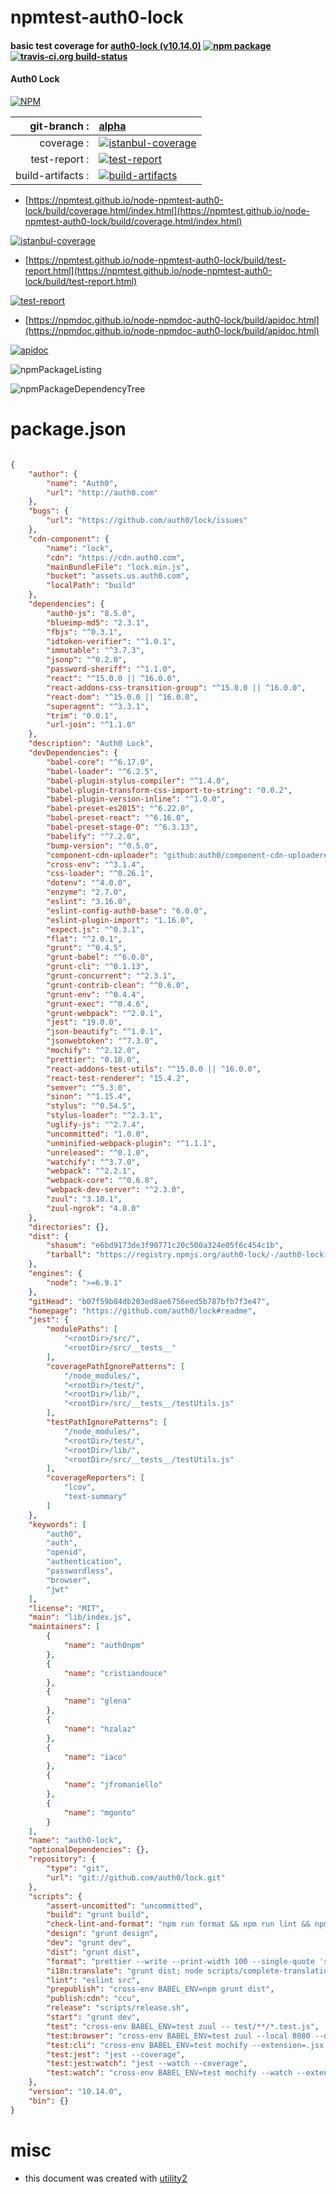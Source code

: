 # npmtest-auth0-lock

#### basic test coverage for  [auth0-lock (v10.14.0)](https://github.com/auth0/lock#readme)  [![npm package](https://img.shields.io/npm/v/npmtest-auth0-lock.svg?style=flat-square)](https://www.npmjs.org/package/npmtest-auth0-lock) [![travis-ci.org build-status](https://api.travis-ci.org/npmtest/node-npmtest-auth0-lock.svg)](https://travis-ci.org/npmtest/node-npmtest-auth0-lock)

#### Auth0 Lock

[![NPM](https://nodei.co/npm/auth0-lock.png?downloads=true&downloadRank=true&stars=true)](https://www.npmjs.com/package/auth0-lock)

| git-branch : | [alpha](https://github.com/npmtest/node-npmtest-auth0-lock/tree/alpha)|
|--:|:--|
| coverage : | [![istanbul-coverage](https://npmtest.github.io/node-npmtest-auth0-lock/build/coverage.badge.svg)](https://npmtest.github.io/node-npmtest-auth0-lock/build/coverage.html/index.html)|
| test-report : | [![test-report](https://npmtest.github.io/node-npmtest-auth0-lock/build/test-report.badge.svg)](https://npmtest.github.io/node-npmtest-auth0-lock/build/test-report.html)|
| build-artifacts : | [![build-artifacts](https://npmtest.github.io/node-npmtest-auth0-lock/glyphicons_144_folder_open.png)](https://github.com/npmtest/node-npmtest-auth0-lock/tree/gh-pages/build)|

- [https://npmtest.github.io/node-npmtest-auth0-lock/build/coverage.html/index.html](https://npmtest.github.io/node-npmtest-auth0-lock/build/coverage.html/index.html)

[![istanbul-coverage](https://npmtest.github.io/node-npmtest-auth0-lock/build/screenCapture.buildCi.browser.%252Ftmp%252Fbuild%252Fcoverage.lib.html.png)](https://npmtest.github.io/node-npmtest-auth0-lock/build/coverage.html/index.html)

- [https://npmtest.github.io/node-npmtest-auth0-lock/build/test-report.html](https://npmtest.github.io/node-npmtest-auth0-lock/build/test-report.html)

[![test-report](https://npmtest.github.io/node-npmtest-auth0-lock/build/screenCapture.buildCi.browser.%252Ftmp%252Fbuild%252Ftest-report.html.png)](https://npmtest.github.io/node-npmtest-auth0-lock/build/test-report.html)

- [https://npmdoc.github.io/node-npmdoc-auth0-lock/build/apidoc.html](https://npmdoc.github.io/node-npmdoc-auth0-lock/build/apidoc.html)

[![apidoc](https://npmdoc.github.io/node-npmdoc-auth0-lock/build/screenCapture.buildCi.browser.%252Ftmp%252Fbuild%252Fapidoc.html.png)](https://npmdoc.github.io/node-npmdoc-auth0-lock/build/apidoc.html)

![npmPackageListing](https://npmtest.github.io/node-npmtest-auth0-lock/build/screenCapture.npmPackageListing.svg)

![npmPackageDependencyTree](https://npmtest.github.io/node-npmtest-auth0-lock/build/screenCapture.npmPackageDependencyTree.svg)



# package.json

```json

{
    "author": {
        "name": "Auth0",
        "url": "http://auth0.com"
    },
    "bugs": {
        "url": "https://github.com/auth0/lock/issues"
    },
    "cdn-component": {
        "name": "lock",
        "cdn": "https://cdn.auth0.com",
        "mainBundleFile": "lock.min.js",
        "bucket": "assets.us.auth0.com",
        "localPath": "build"
    },
    "dependencies": {
        "auth0-js": "8.5.0",
        "blueimp-md5": "2.3.1",
        "fbjs": "^0.3.1",
        "idtoken-verifier": "^1.0.1",
        "immutable": "^3.7.3",
        "jsonp": "^0.2.0",
        "password-sheriff": "^1.1.0",
        "react": "^15.0.0 || ^16.0.0",
        "react-addons-css-transition-group": "^15.0.0 || ^16.0.0",
        "react-dom": "^15.0.0 || ^16.0.0",
        "superagent": "^3.3.1",
        "trim": "0.0.1",
        "url-join": "^1.1.0"
    },
    "description": "Auth0 Lock",
    "devDependencies": {
        "babel-core": "^6.17.0",
        "babel-loader": "^6.2.5",
        "babel-plugin-stylus-compiler": "^1.4.0",
        "babel-plugin-transform-css-import-to-string": "0.0.2",
        "babel-plugin-version-inline": "^1.0.0",
        "babel-preset-es2015": "^6.22.0",
        "babel-preset-react": "^6.16.0",
        "babel-preset-stage-0": "^6.3.13",
        "babelify": "^7.2.0",
        "bump-version": "^0.5.0",
        "component-cdn-uploader": "github:auth0/component-cdn-uploader#1.1.0",
        "cross-env": "^3.1.4",
        "css-loader": "^0.26.1",
        "dotenv": "^4.0.0",
        "enzyme": "2.7.0",
        "eslint": "3.16.0",
        "eslint-config-auth0-base": "6.0.0",
        "eslint-plugin-import": "1.16.0",
        "expect.js": "^0.3.1",
        "flat": "^2.0.1",
        "grunt": "^0.4.5",
        "grunt-babel": "^6.0.0",
        "grunt-cli": "^0.1.13",
        "grunt-concurrent": "^2.3.1",
        "grunt-contrib-clean": "^0.6.0",
        "grunt-env": "^0.4.4",
        "grunt-exec": "^0.4.6",
        "grunt-webpack": "^2.0.1",
        "jest": "19.0.0",
        "json-beautify": "^1.0.1",
        "jsonwebtoken": "^7.3.0",
        "mochify": "^2.12.0",
        "prettier": "0.18.0",
        "react-addons-test-utils": "^15.0.0 || ^16.0.0",
        "react-test-renderer": "15.4.2",
        "semver": "^5.3.0",
        "sinon": "^1.15.4",
        "stylus": "^0.54.5",
        "stylus-loader": "^2.3.1",
        "uglify-js": "^2.7.4",
        "uncommitted": "1.0.0",
        "unminified-webpack-plugin": "^1.1.1",
        "unreleased": "^0.1.0",
        "watchify": "^3.7.0",
        "webpack": "^2.2.1",
        "webpack-core": "^0.6.8",
        "webpack-dev-server": "^2.3.0",
        "zuul": "3.10.1",
        "zuul-ngrok": "4.0.0"
    },
    "directories": {},
    "dist": {
        "shasum": "e6bd9173de3f90771c20c500a324e05f6c454c1b",
        "tarball": "https://registry.npmjs.org/auth0-lock/-/auth0-lock-10.14.0.tgz"
    },
    "engines": {
        "node": ">=6.9.1"
    },
    "gitHead": "b07f59b84db203ed8ae6756eed5b787bfb7f3e47",
    "homepage": "https://github.com/auth0/lock#readme",
    "jest": {
        "modulePaths": [
            "<rootDir>/src/",
            "<rootDir>/src/__tests__"
        ],
        "coveragePathIgnorePatterns": [
            "/node_modules/",
            "<rootDir>/test/",
            "<rootDir>/lib/",
            "<rootDir>/src/__tests__/testUtils.js"
        ],
        "testPathIgnorePatterns": [
            "/node_modules/",
            "<rootDir>/test/",
            "<rootDir>/lib/",
            "<rootDir>/src/__tests__/testUtils.js"
        ],
        "coverageReporters": [
            "lcov",
            "text-summary"
        ]
    },
    "keywords": [
        "auth0",
        "auth",
        "openid",
        "authentication",
        "passwordless",
        "browser",
        "jwt"
    ],
    "license": "MIT",
    "main": "lib/index.js",
    "maintainers": [
        {
            "name": "auth0npm"
        },
        {
            "name": "cristiandouce"
        },
        {
            "name": "glena"
        },
        {
            "name": "hzalaz"
        },
        {
            "name": "iaco"
        },
        {
            "name": "jfromaniello"
        },
        {
            "name": "mgonto"
        }
    ],
    "name": "auth0-lock",
    "optionalDependencies": {},
    "repository": {
        "type": "git",
        "url": "git://github.com/auth0/lock.git"
    },
    "scripts": {
        "assert-uncomitted": "uncommitted",
        "build": "grunt build",
        "check-lint-and-format": "npm run format && npm run lint && npm run assert-uncomitted",
        "design": "grunt design",
        "dev": "grunt dev",
        "dist": "grunt dist",
        "format": "prettier --write --print-width 100 --single-quote 'src/**/*.js' 'src/**/*.jsx'",
        "i18n:translate": "grunt dist; node scripts/complete-translations.js",
        "lint": "eslint src",
        "prepublish": "cross-env BABEL_ENV=npm grunt dist",
        "publish:cdn": "ccu",
        "release": "scripts/release.sh",
        "start": "grunt dev",
        "test": "cross-env BABEL_ENV=test zuul -- test/**/*.test.js",
        "test:browser": "cross-env BABEL_ENV=test zuul --local 8080 --disable-tunnel -- test/**/*.test.js",
        "test:cli": "cross-env BABEL_ENV=test mochify --extension=.jsx --transform=babelify test/**/*.test.js",
        "test:jest": "jest --coverage",
        "test:jest:watch": "jest --watch --coverage",
        "test:watch": "cross-env BABEL_ENV=test mochify --watch --extension=.jsx --transform=babelify test/**/*.test.js"
    },
    "version": "10.14.0",
    "bin": {}
}
```



# misc
- this document was created with [utility2](https://github.com/kaizhu256/node-utility2)
